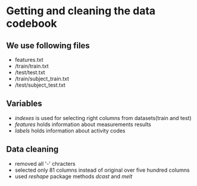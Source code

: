 Getting and cleaning the data codebook
======================================
We use following files
----------------------

  -  features.txt
  - /train/train.txt
  - /test/test.txt
  - /train/subject_train.txt
  - /test/subject_test.txt
 
Variables 
---------
  - *indexes*  is used for selecting right columns
  from datasets(train and test)
  - *features* holds information about measurements results
  - *labels* holds information about activity codes

Data cleaning
-------------
  - removed all '-' chracters
  - selected only 81 columns instead of original over five hundred columns
  - used *reshape* package methods *dcast* and *melt*



  